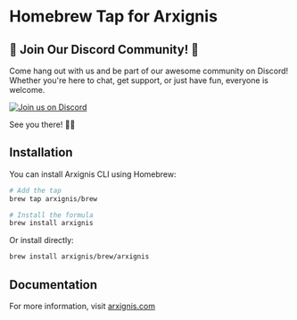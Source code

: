 # Homebrew Tap for Arxignis

## 🎉 Join Our Discord Community! 🎉

Come hang out with us and be part of our awesome community on Discord! Whether you're here to chat, get support, or just have fun, everyone is welcome.

[![Join us on Discord](https://img.shields.io/badge/Join%20Us%20on-Discord-5865F2?logo=discord&logoColor=white)](https://discord.gg/fSdbVsHUP3)

See you there! 💬✨

## Installation

You can install Arxignis CLI using Homebrew:

```bash
# Add the tap
brew tap arxignis/brew

# Install the formula
brew install arxignis
```

Or install directly:
```bash
brew install arxignis/brew/arxignis
```

## Documentation

For more information, visit [arxignis.com](https://arxignis.com)
